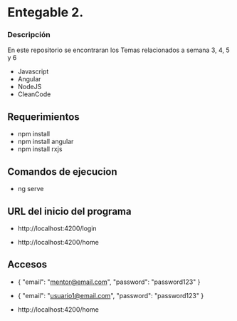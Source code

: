 # Entegable 2.
### Descripción

En este repositorio se encontraran los Temas relacionados a semana 3, 4, 5 y 6
+ Javascript
+ Angular
+ NodeJS
+ CleanCode

## Requerimientos

+ npm install
+ npm install angular
+ npm install rxjs

## Comandos de ejecucion

+ ng serve 

## URL del inicio del programa

+ http://localhost:4200/login

+ http://localhost:4200/home

## Accesos

+ {
    "email": "mentor@email.com",
    "password": "password123"
}

+ {
    "email": "usuario1@email.com",
    "password": "password123"
}

+ http://localhost:4200/home